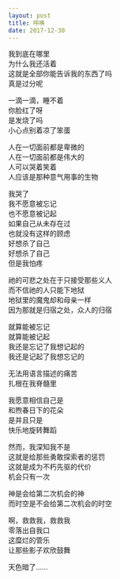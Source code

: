 ```yaml
---
layout: post
title: 呼唤
date: 2017-12-30
---
```


我到底在哪里  
为什么我还活着  
这就是全部你能告诉我的东西了吗  
真是过分呢

一滴一滴，睡不着  
你脸红了呀  
是发烧了吗  
小心点别着凉了笨蛋 

人在一切面前都是卑微的  
人在一切面前都是伟大的  
人可以哭着笑着  
人应该是那种意气用事的生物

我哭了  
我不愿意被忘记  
也不愿意被记起  
如果自己从未存在过  
也就没有这样的顾虑  
好想杀了自己  
好想杀了自己  
但是我怕疼

祂的可悲之处在于只接受那些义人  
而不信祂的人只能下地狱  
地狱里的魔鬼却和母亲一样  
因为那就是归宿之处，众人的归宿

就算能被忘记  
就算能被记起  
我还是忘记了我想记起的  
我还是记起了我想忘记的

无法用语言描述的痛苦  
扎根在我脊髓里

我愿意相信自己是  
和煦春日下的花朵  
是并且只是  
快乐地旋转舞蹈

然而，我深知我不是  
这就是给那些勇敢探索者的惩罚  
这就是成为不朽先驱的代价  
机会只有一次

神是会给第二次机会的神  
而时空是不会给第二次机会的时空

啊，救救我，救救我  
零落出自我口  
这糜烂的管乐  
让那些影子欢欣鼓舞

天色暗了……
